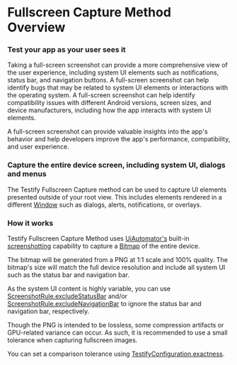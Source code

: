 # Fullscreen Capture Method Overview

### Test your app as your user sees it

Taking a full-screen screenshot can provide a more comprehensive view of the user experience, including system UI elements such as notifications, status bar, and navigation buttons. A full-screen screenshot can help identify bugs that may be related to system UI elements or interactions with the operating system. A full-screen screenshot can help identify compatibility issues with different Android versions, screen sizes, and device manufacturers, including how the app interacts with system UI elements.

A full-screen screenshot can provide valuable insights into the app's behavior and help developers improve the app's performance, compatibility, and user experience.


### Capture the entire device screen, including system UI, dialogs and menus


The Testify Fullscreen Capture method can be used to capture UI elements presented outside of your root view. This includes elements rendered in a different [Window](https://developer.android.com/reference/android/view/Window) such as dialogs, alerts, notifications, or overlays.


### How it works

Testify Fullscreen Capture Method uses [UiAutomator's](https://developer.android.com/training/testing/other-components/ui-automator) built-in [screenshotting](https://developer.android.com/reference/androidx/test/uiautomator/UiDevice#takescreenshot) capability to capture a [Bitmap](https://developer.android.com/reference/android/graphics/Bitmap) of the entire device.

The bitmap will be generated from a PNG at 1:1 scale and 100% quality. The bitmap's size will match the full device resolution and include all system UI such as the status bar and navigation bar.

As the system UI content is highly variable, you can use [ScreenshotRule.excludeStatusBar](https://github.com/ndtp/android-testify/tree/main/Ext/Fullscreen/src/main/java/dev/testify/capture/fullscreen/provider/StatusBarExclusionRectProvider.kt) and/or [ScreenshotRule.excludeNavigationBar](https://github.com/ndtp/android-testify/tree/main/Ext/Fullscreen/src/main/java/dev/testify/capture/fullscreen/provider/NavigationBarExclusionRectProvider.kt) to ignore the status bar and navigation bar, respectively.

Though the PNG is intended to be lossless, some compression artifacts or GPU-related variance can occur. As such, it is recommended to use a small tolerance when capturing fullscreen images.

You can set a comparison tolerance using [TestifyConfiguration.exactness](https://github.com/ndtp/android-testify/blob/main/Library/src/main/java/dev/testify/internal/TestifyConfiguration.kt).
